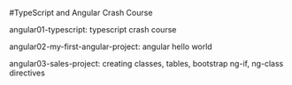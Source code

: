 #TypeScript and Angular Crash Course

angular01-typescript: typescript crash course

angular02-my-first-angular-project: angular hello world 

angular03-sales-project: creating classes, tables, bootstrap ng-if, ng-class directives

